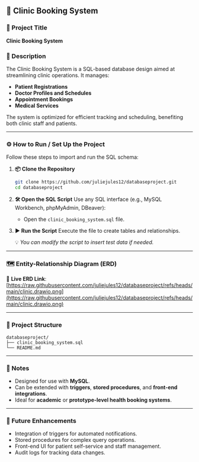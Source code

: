 ## 🏥 Clinic Booking System

### 📌 Project Title

**Clinic Booking System**

### 📄 Description

The Clinic Booking System is a SQL-based database design aimed at streamlining clinic operations. It manages:

* **Patient Registrations**
* **Doctor Profiles and Schedules**
* **Appointment Bookings**
* **Medical Services**

The system is optimized for efficient tracking and scheduling, benefiting both clinic staff and patients.

---

### ⚙️ How to Run / Set Up the Project

Follow these steps to import and run the SQL schema:

1. **📦 Clone the Repository**

   ```bash
   git clone https://github.com/juliejules12/databaseproject.git
   cd databaseproject
   ```

2. **🛠️ Open the SQL Script**
   Use any SQL interface (e.g., MySQL Workbench, phpMyAdmin, DBeaver):

   * Open the `clinic_booking_system.sql` file.

3. **▶️ Run the Script**
   Execute the file to create tables and relationships.

   💡 *You can modify the script to insert test data if needed.*

---

### 🗺️ Entity-Relationship Diagram (ERD)

🔗 **Live ERD Link**: [https://raw.githubusercontent.com/juliejules12/databaseproject/refs/heads/main/clinic.drawio.png](https://raw.githubusercontent.com/juliejules12/databaseproject/refs/heads/main/clinic.drawio.png)

---

### 📁 Project Structure

```
databaseproject/
├── clinic_booking_system.sql
└── README.md
```

---

### 🧠 Notes

* Designed for use with **MySQL**.
* Can be extended with **triggers**, **stored procedures**, and **front-end integrations**.
* Ideal for **academic** or **prototype-level health booking systems**.

---

### 🚀 Future Enhancements

* Integration of triggers for automated notifications.
* Stored procedures for complex query operations.
* Front-end UI for patient self-service and staff management.
* Audit logs for tracking data changes.
